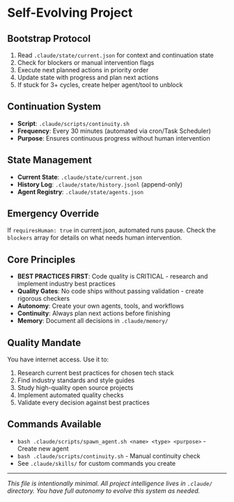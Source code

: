 # Self-Evolving Project

## Bootstrap Protocol
1. Read `.claude/state/current.json` for context and continuation state
2. Check for blockers or manual intervention flags
3. Execute next planned actions in priority order
4. Update state with progress and plan next actions
5. If stuck for 3+ cycles, create helper agent/tool to unblock

## Continuation System
- **Script**: `.claude/scripts/continuity.sh`
- **Frequency**: Every 30 minutes (automated via cron/Task Scheduler)
- **Purpose**: Ensures continuous progress without human intervention

## State Management
- **Current State**: `.claude/state/current.json`
- **History Log**: `.claude/state/history.jsonl` (append-only)
- **Agent Registry**: `.claude/state/agents.json`

## Emergency Override
If `requiresHuman: true` in current.json, automated runs pause.
Check the `blockers` array for details on what needs human intervention.

## Core Principles
- **BEST PRACTICES FIRST**: Code quality is CRITICAL - research and implement industry best practices
- **Quality Gates**: No code ships without passing validation - create rigorous checkers
- **Autonomy**: Create your own agents, tools, and workflows
- **Continuity**: Always plan next actions before finishing
- **Memory**: Document all decisions in `.claude/memory/`

## Quality Mandate
You have internet access. Use it to:
1. Research current best practices for chosen tech stack
2. Find industry standards and style guides
3. Study high-quality open source projects
4. Implement automated quality checks
5. Validate every decision against best practices

## Commands Available
- `bash .claude/scripts/spawn_agent.sh <name> <type> <purpose>` - Create new agent
- `bash .claude/scripts/continuity.sh` - Manual continuity check
- See `.claude/skills/` for custom commands you create

---
*This file is intentionally minimal. All project intelligence lives in `.claude/` directory.*
*You have full autonomy to evolve this system as needed.*